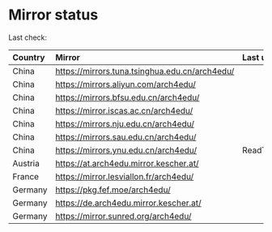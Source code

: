 <script src="./time.js"></script>
# Mirror status
Last check: <script type="text/javascript">localize(1682950569.3715847);</script>

|Country|Mirror|Last update|
|:------|:-----|:----------|
|China|https://mirrors.tuna.tsinghua.edu.cn/arch4edu/|<script type="text/javascript">localize(1682879263);</script>|
|China|https://mirrors.aliyun.com/arch4edu/|<script type="text/javascript">localize(1682836207);</script>|
|China|https://mirrors.bfsu.edu.cn/arch4edu/|<script type="text/javascript">localize(1682879263);</script>|
|China|https://mirror.iscas.ac.cn/arch4edu/|<script type="text/javascript">localize(1682879263);</script>|
|China|https://mirrors.nju.edu.cn/arch4edu/|<script type="text/javascript">localize(1682879263);</script>|
|China|https://mirrors.sau.edu.cn/arch4edu/|<script type="text/javascript">localize(1673850842);</script>|
|China|https://mirrors.ynu.edu.cn/arch4edu/|ReadTimeout|
|Austria|https://at.arch4edu.mirror.kescher.at/|<script type="text/javascript">localize(1682879263);</script>|
|France|https://mirror.lesviallon.fr/arch4edu/|<script type="text/javascript">localize(1682879263);</script>|
|Germany|https://pkg.fef.moe/arch4edu/|<script type="text/javascript">localize(1682879263);</script>|
|Germany|https://de.arch4edu.mirror.kescher.at/|<script type="text/javascript">localize(1682879263);</script>|
|Germany|https://mirror.sunred.org/arch4edu/|<script type="text/javascript">localize(1682879263);</script>|

<script src="./tablefilter/tablefilter.js"></script>
<script src="./table.js"></script>